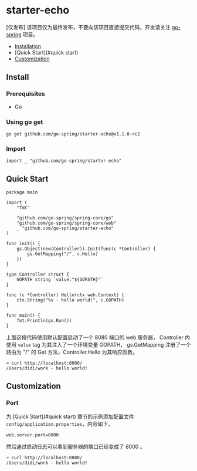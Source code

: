 # starter-echo

[仅发布] 该项目仅为最终发布，不要向该项目直接提交代码，开发请关注 [go-spring](https://github.com/go-spring/go-spring) 项目。

- [Installation](#installation)
- [Quick Start](#quick start)
- [Customization](#customization)

## Install

### Prerequisites

- Go

### Using go get

```
go get github.com/go-spring/starter-echo@v1.1.0-rc2 
```

### Import

```
import _ "github.com/go-spring/starter-echo"
```

## Quick Start

```
package main

import (
	"fmt"

	"github.com/go-spring/spring-core/gs"
	"github.com/go-spring/spring-core/web"
	_ "github.com/go-spring/starter-echo"
)

func init() {
	gs.Object(new(Controller)).Init(func(c *Controller) {
		gs.GetMapping("/", c.Hello)
	})
}

type Controller struct {
	GOPATH string `value:"${GOPATH}"`
}

func (c *Controller) Hello(ctx web.Context) {
	ctx.String("%s - hello world!", c.GOPATH)
}

func main() {
	fmt.Println(gs.Run())
}
```

上面这段代码使用默认配置启动了一个 8080 端口的 web 服务器，
Controller 内使用 `value` tag 为其注入了一个环境变量 GOPATH，
gs.GetMapping 注册了一个路由为 "/" 的 Get 方法，Controller.Hello 为其响应函数。

```
➜ curl http://localhost:8080/
/Users/didi/work - hello world!
```

## Customization

### Port

为 [Quick Start](#quick start) 章节的示例添加配置文件 `config/application.properties`，内容如下，

```
web.server.port=8000
```

然后通过启动日志可以看到服务器的端口已经变成了 8000 。

```
➜ curl http://localhost:8000/
/Users/didi/work - hello world!
```